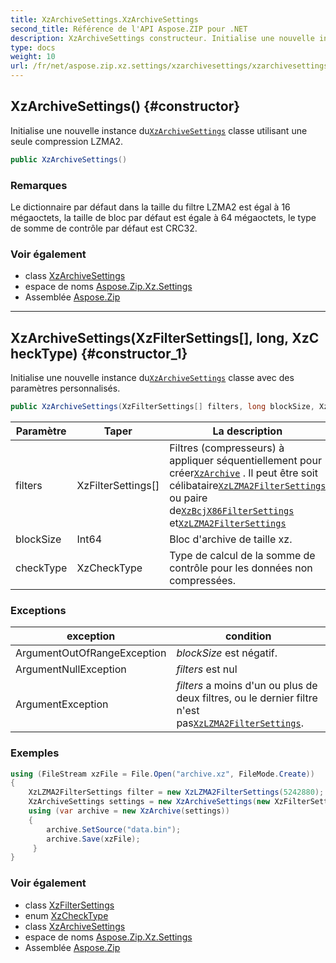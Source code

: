 ```yaml
---
title: XzArchiveSettings.XzArchiveSettings
second_title: Référence de l'API Aspose.ZIP pour .NET
description: XzArchiveSettings constructeur. Initialise une nouvelle instance duXzArchiveSettings classe utilisant une seule compression LZMA2.
type: docs
weight: 10
url: /fr/net/aspose.zip.xz.settings/xzarchivesettings/xzarchivesettings/
---
```

## XzArchiveSettings() {#constructor}

Initialise une nouvelle instance du[`XzArchiveSettings`](../) classe utilisant une seule compression LZMA2.

```csharp
public XzArchiveSettings()
```

### Remarques

Le dictionnaire par défaut dans la taille du filtre LZMA2 est égal à 16 mégaoctets, la taille de bloc par défaut est égale à 64 mégaoctets, le type de somme de contrôle par défaut est CRC32.

### Voir également

* class [XzArchiveSettings](../)
* espace de noms [Aspose.Zip.Xz.Settings](../../xzarchivesettings/)
* Assemblée [Aspose.Zip](../../../)

---

## XzArchiveSettings(XzFilterSettings[], long, XzCheckType) {#constructor_1}

Initialise une nouvelle instance du[`XzArchiveSettings`](../) classe avec des paramètres personnalisés.

```csharp
public XzArchiveSettings(XzFilterSettings[] filters, long blockSize, XzCheckType checkType)
```

| Paramètre | Taper | La description |
| --- | --- | --- |
| filters | XzFilterSettings[] | Filtres (compresseurs) à appliquer séquentiellement pour créer[`XzArchive`](../../../aspose.zip.xz/xzarchive/) . Il peut être soit célibataire[`XzLZMA2FilterSettings`](../../xzlzma2filtersettings/) ou paire de[`XzBcjX86FilterSettings`](../../xzbcjx86filtersettings/) et[`XzLZMA2FilterSettings`](../../xzlzma2filtersettings/) |
| blockSize | Int64 | Bloc d'archive de taille xz. |
| checkType | XzCheckType | Type de calcul de la somme de contrôle pour les données non compressées. |

### Exceptions

| exception | condition |
| --- | --- |
| ArgumentOutOfRangeException | *blockSize* est négatif. |
| ArgumentNullException | *filters* est nul |
| ArgumentException | *filters* a moins d'un ou plus de deux filtres, ou le dernier filtre n'est pas[`XzLZMA2FilterSettings`](../../xzlzma2filtersettings/). |

### Exemples

```csharp
using (FileStream xzFile = File.Open("archive.xz", FileMode.Create))
{
    XzLZMA2FilterSettings filter = new XzLZMA2FilterSettings(5242880);
    XzArchiveSettings settings = new XzArchiveSettings(new XzFilterSettings[] {filter}, 10485760, XzCheckType.Crc32);
    using (var archive = new XzArchive(settings))
    {
        archive.SetSource("data.bin");
        archive.Save(xzFile);
     }
}
```

### Voir également

* class [XzFilterSettings](../../xzfiltersettings/)
* enum [XzCheckType](../../xzchecktype/)
* class [XzArchiveSettings](../)
* espace de noms [Aspose.Zip.Xz.Settings](../../xzarchivesettings/)
* Assemblée [Aspose.Zip](../../../)


